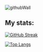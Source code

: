 ![githubWall](https://user-images.githubusercontent.com/53972592/190848701-be99a016-c20f-427d-af32-fd8d09406340.png)

## My stats:
[![GitHub Streak](http://github-readme-streak-stats.herokuapp.com?user=thu4n&theme=tokyonight&hide_border=true&date_format=j%20M%5B%20Y%5D)](https://git.io/streak-stats)

[![Top Langs](https://github-readme-stats.vercel.app/api/top-langs/?username=thu4n&theme=tokyonight&hide_border=true&card_width=1000)](https://github.com/anuraghazra/github-readme-stats)

<!--
**thu4n/thu4n** is a ✨ _special_ ✨ repository because its `README.md` (this file) appears on your GitHub profile.

Here are some ideas to get you started:

- 🔭 I’m currently working on ...
- 🌱 I’m currently learning ...
- 👯 I’m looking to collaborate on ...
- 🤔 I’m looking for help with ...
- 💬 Ask me about ...
- 📫 How to reach me: ...
- 😄 Pronouns: ...
- ⚡ Fun fact: ...
-->
